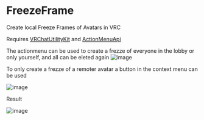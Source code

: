 # FreezeFrame
Create local Freeze Frames of Avatars in VRC


Requires [VRChatUtilityKit](https://github.com/loukylor/VRC-Mods/tree/main/VRChatUtilityKit) and [ActionMenuApi](https://github.com/gompocp/ActionMenuApi)


The actionmenu can be used to create a frezze of everyone in the lobby or only yourself, and all can be eleted again
![image](https://user-images.githubusercontent.com/20169013/133577624-0a21b2d5-c288-4b88-a856-fb56a4a50387.png)


To only create a frezze of a remoter avatar a button in the context menu can be used


![image](https://user-images.githubusercontent.com/20169013/133578854-123de7e1-bd1f-4f6d-91a1-bb1147fa7593.png)

Result


![image](https://user-images.githubusercontent.com/20169013/133579280-e71542a7-4c35-42b9-86e1-38ecd11edad3.png)
